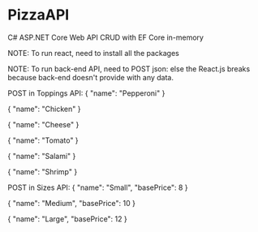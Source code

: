 # PizzaAPI
C# ASP.NET Core Web API CRUD with EF Core in-memory

NOTE: To run react, need to install all the packages

NOTE: To run back-end API, need to POST json:
else  the React.js breaks because back-end doesn't provide with any data.


POST in Toppings API: 
{
  "name": "Pepperoni"
}

{
  "name": "Chicken"
}

{
  "name": "Cheese"
}

{
  "name": "Tomato"
}

{
  "name": "Salami"
}

{
  "name": "Shrimp"
}

POST in Sizes API:
{
  "name": "Small",
  "basePrice": 8
}

{
  "name": "Medium",
  "basePrice": 10
}

{
  "name": "Large",
  "basePrice": 12
}
